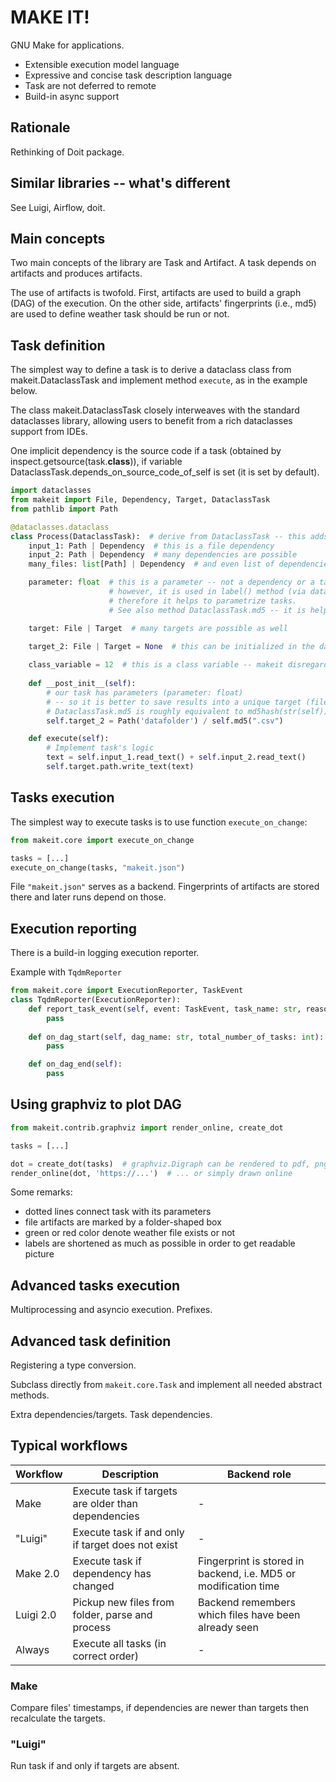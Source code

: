 # MAKE IT!
GNU Make for applications.

- Extensible execution model language
- Expressive and concise task description language
- Task are not deferred to remote
- Build-in async support

## Rationale
Rethinking of Doit package.

## Similar libraries -- what's different
See Luigi, Airflow, doit.

## Main concepts

Two main concepts of the library are Task and Artifact.
A task depends on artifacts and produces artifacts.

The use of artifacts is twofold. First, artifacts are used to build a graph (DAG) of the execution.
On the other side, artifacts' fingerprints (i.e., md5) are used to define weather task should be run or not.

## Task definition
The simplest way to define a task is to derive a dataclass class from makeit.DataclassTask
and implement method `execute`, as in the example below.

The class makeit.DataclassTask closely interweaves with the standard dataclasses library,
allowing users to benefit from a rich dataclasses support from IDEs.

One implicit dependency is the source code if a task (obtained by inspect.getsource(task.__class__)),
if variable DataclassTask.depends_on_source_code_of_self is set (it is set by default).

```python
import dataclasses
from makeit import File, Dependency, Target, DataclassTask
from pathlib import Path

@dataclasses.dataclass
class Process(DataclassTask):  # derive from DataclassTask -- this adds required and additional functions like dependencies, ...
    input_1: Path | Dependency  # this is a file dependency
    input_2: Path | Dependency  # many dependencies are possible
    many_files: list[Path] | Dependency  # and even list of dependencies allowed

    parameter: float  # this is a parameter -- not a dependency or a target
                      # however, it is used in label() method (via dataclasses method __str__),
                      # therefore it helps to parametrize tasks.
                      # See also method DataclassTask.md5 -- it is helpful for creating unique target names.

    target: File | Target  # many targets are possible as well
    
    target_2: File | Target = None  # this can be initialized in the dataclasses default method __post_init__

    class_variable = 12  # this is a class variable -- makeit disregards it, as dataclasses does.
    
    def __post_init__(self):
        # our task has parameters (parameter: float)
        # -- so it is better to save results into a unique target (file in this example)
        # DataclassTask.md5 is roughly equivalent to md5hash(str(self)).
        self.target_2 = Path('datafolder') / self.md5(".csv")

    def execute(self):
        # Implement task's logic
        text = self.input_1.read_text() + self.input_2.read_text()
        self.target.path.write_text(text)
```

## Tasks execution
The simplest way to execute tasks is to use function `execute_on_change`:
```python
from makeit.core import execute_on_change

tasks = [...]
execute_on_change(tasks, "makeit.json")
```

File `"makeit.json"` serves as a backend. Fingerprints of artifacts are stored there and later runs depend on those.


## Execution reporting
There is a build-in logging execution reporter.

Example with `TqdmReporter`

```python
from makeit.core import ExecutionReporter, TaskEvent
class TqdmReporter(ExecutionReporter):
    def report_task_event(self, event: TaskEvent, task_name: str, reason: str | None):
        pass
    
    def on_dag_start(self, dag_name: str, total_number_of_tasks: int):
        pass

    def on_dag_end(self):
        pass
```

## Using graphviz to plot DAG
```python
from makeit.contrib.graphviz import render_online, create_dot

tasks = [...]

dot = create_dot(tasks)  # graphviz.Digraph can be rendered to pdf, png, ...
render_online(dot, 'https://...')  # ... or simply drawn online
```
Some remarks:
- dotted lines connect task with its parameters
- file artifacts are marked by a folder-shaped box
- green or red color denote weather file exists or not
- labels are shortened as much as possible in order to get readable picture


## Advanced tasks execution
Multiprocessing and asyncio execution. Prefixes.

## Advanced task definition
Registering a type conversion.

Subclass directly from `makeit.core.Task` and implement all needed abstract methods.

Extra dependencies/targets. Task dependencies.

## Typical workflows

| Workflow  | Description                                         | Backend role                                                    |
|-----------|-----------------------------------------------------|-----------------------------------------------------------------|
| Make      | Execute task if targets are older than dependencies | -                                                               |
| "Luigi"   | Execute task if and only if target does not exist   | -                                                               |
| Make 2.0  | Execute task if dependency has changed              | Fingerprint is stored in backend, i.e. MD5 or modification time |
| Luigi 2.0 | Pickup new files from folder, parse and process     | Backend remembers which files have been already seen            |
| Always    | Execute all tasks (in correct order)                | -                                                               |

### Make
Compare files' timestamps, if dependencies are newer than targets then recalculate the targets.

### "Luigi"
Run task if and only if targets are absent.

